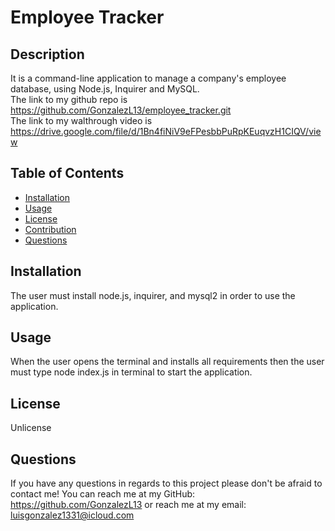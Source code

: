 # **Employee Tracker**
## Description
It is a command-line application to manage a company's employee database, using Node.js, Inquirer and MySQL. <br />
The link to my github repo is https://github.com/GonzalezL13/employee_tracker.git <br />
The link to my walthrough video is https://drive.google.com/file/d/1Bn4fiNiV9eFPesbbPuRpKEuqvzH1CIQV/view
## Table of Contents
* [Installation](#installation)
* [Usage](#usage)
* [License](#license)
* [Contribution](#contribution)
* [Questions](#questions)
## Installation
The user must install node.js, inquirer, and mysql2 in order to use the application.
## Usage
When the user opens the terminal and installs all requirements then the user must type node index.js in terminal to start the application.
## License
Unlicense


## Questions
If you have any questions in regards to this project please don't be afraid to contact me!
You can reach me at my GitHub: https://github.com/GonzalezL13
or reach me at my email: luisgonzalez1331@icloud.com
